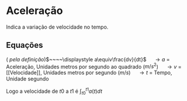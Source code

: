 
# Aceleração
Indica a variação de velocidade no tempo.

## Equações 

( *pela definição*)$~~~~\displaystyle a\equiv\frac{dv}{dt}$
$~~~~\rightarrow a$ = Aceleração, Unidades metros por segundo ao quadrado ($m/s^2$)
$~~~~\rightarrow v$ = [[Velocidade]], Unidades metros por segundo ($m/s$)
$~~~~\rightarrow t$ = Tempo, Unidade segundo

Logo a velocidade de $t0$ a $t1$ é $\displaystyle \int_{t0}^{t1}a(t)dt$